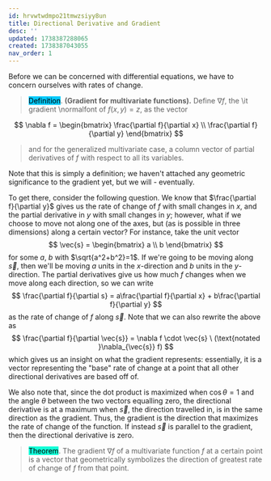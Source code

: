 ```yaml
---
id: hrvwtwdmpo21tmwzsiyy8un
title: Directional Derivative and Gradient
desc: ''
updated: 1738387288065
created: 1738387043055
nav_order: 1
---
```

 Before we can be concerned with differential equations, we have to concern ourselves with rates of change.

> <span style="background-color: #03cafc; color: black;">Definition</span>. **(Gradient for multivariate functions).** Define $\nabla f$, the \it gradient \normalfont of $f(x,y)=z$, as the vector

$$
\nabla f = \begin{bmatrix}
            \frac{\partial f}{\partial x} \\
            \frac{\partial f}{\partial y}
        \end{bmatrix}
$$
> and for the generalized multivariate case, a column vector of partial derivatives of $f$ with respect to all its variables.


Note that this is simply a definition; we haven't attached any geometric significance to the gradient yet, but we will - eventually. 

To get there, consider the following question. We know that $\frac{\partial f}{\partial y}$ gives us the rate of change of $f$ with small changes in $x$, and the partial derivative in $y$ with small changes in $y$; however, what if we choose to move not along one of the axes, but (as is possible in three dimensions) along a certain vector? For instance, take the unit vector
$$
\vec{s} = \begin{bmatrix}
        a \\ b
    \end{bmatrix}
$$
for some $a$, $b$ with $\sqrt{a^2+b^2}=1$. If we're going to be moving along $\vec{s}$, then we'll be moving $a$ units in the $x$-direction and $b$ units in the $y$-direction. The partial derivatives give us how much $f$ changes when we move along each direction, so we can write 
$$
\frac{\partial f}{\partial s} = a\frac{\partial f}{\partial x} + b\frac{\partial f}{\partial y}
$$
as the rate of change of $f$ along $\vec{s}$. Note that we can also rewrite the above as 
$$
\frac{\partial f}{\partial \vec{s}} = \nabla f \cdot \vec{s} \ (\text{notated }\nabla_{\vec{s}} f)
$$
which gives us an insight on what the gradient represents: essentially, it is a vector representing the "base" rate of change at a point that all other directional derivatives are based off of. 

We also note that, since the dot product is maximized when $\cos \theta = 1$ and the angle $\theta$ between the two vectors equalling zero, the directional derivative is at a maximum when $\vec{s}$, the direction travelled in, is in the same direction as the gradient. Thus, the gradient is the direction that maximizes the rate of change of the function. If instead $\vec{s}$ is parallel to the gradient, then the directional derivative is zero. 

> <span style="background-color: #12ffd7; color: black;">Theorem</span>. The gradient $\nabla f$ of a multivariate function $f$ at a certain point is a vector that geometrically symbolizes the direction of greatest rate of change of $f$ from that point.



